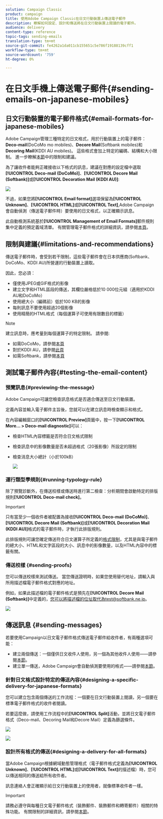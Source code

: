 ```yaml
---
solution: Campaign Classic
product: campaign
title: 使用Adobe Campaign Classic在日文行動裝置上傳送電子郵件
description: 瞭解如何設定、設計和傳送將在日文行動裝置上閱讀的電子郵件。
audience: delivery
content-type: reference
topic-tags: sending-emails
translation-type: tm+mt
source-git-commit: fe4262a1da011cb155651c5e786f19188139cff1
workflow-type: tm+mt
source-wordcount: '759'
ht-degree: 0%

---
```



# 在日文手機上傳送電子郵件{#sending-emails-on-japanese-mobiles}

## 日文行動裝置的電子郵件格式{#email-formats-for-japanese-mobiles}

Adobe Campaign管理三種特定的日文格式，用於行動裝置上的電子郵件：**Deco-mail**(DoCoMo mo mobiles)、**Decore Mail**(Softbank mobiles)和&#x200B;**Decoring Mail**(KDDI AU mobiles)。 這些格式會加上特定的編碼、結構和大小限制。 進一步瞭解[本節](#limitations-and-recommendations)中的限制和建議。

為了讓收件者能夠正確接收以下格式的訊息，建議在對應的設定檔中選取&#x200B;**[!UICONTROL Deco-mail (DoCoMo)]**、**[!UICONTROL Decore Mail (Softbank)]**&#x200B;或&#x200B;**[!UICONTROL Decoration Mail (KDDI AU)]**:

![](assets/deco-mail_03.png)

不過，如果您將&#x200B;**[!UICONTROL Email format]**&#x200B;選項保留為&#x200B;**[!UICONTROL Unknown]**、**[!UICONTROL HTML]**&#x200B;或&#x200B;**[!UICONTROL Text]**,Adobe Campaign會自動偵測（傳送電子郵件時）要使用的日文格式，以正確顯示訊息。

此自動檢測系統基於&#x200B;**[!UICONTROL Management of Email Formats]**&#x200B;郵件規則集中定義的預定義域清單。 有關管理電子郵件格式的詳細資訊，請參閱[本頁](../../installation/using/email-deliverability.md#managing-email-formats)。

## 限制與建議{#limitations-and-recommendations}

傳送電子郵件時，會受到若干限制，這些電子郵件會在日本供應商(Softbank、DoCoMo、KDDI AU)所營運的行動裝置上讀取。

因此，您必須：

* 僅使用JPEG或GIF格式的影像
* 建立文字和HTML區段的傳送，其欄位嚴格低於10 000位元組（適用於KDDI AU和DoCoMo）
* 使用總大小（編碼前）低於100 KB的影像
* 每則訊息不要使用超過20個影像
* 使用精簡的HTML格式（每個運算子可使用有限數目的標籤）

>[!NOTE]
>
>建立訊息時，應考量到每個運算子的特定限制。 請參閱:
>
>* 如需DoCoMo，請參閱[本頁](https://www.nttdocomo.co.jp/service/developer/make/content/deco_mail/index.html)
>* 對於KDDI AU，請參閱[此頁](https://www.au.com/ezfactory/tec/spec/decorations/template.html)
>* 如需Softbank，請參閱[本頁](https://www.support.softbankmobile.co.jp/partner/home_tech3/index.cfm)


## 測試電子郵件內容{#testing-the-email-content}

### 預覽訊息{#previewing-the-message}

Adobe Campaign可讓您檢查訊息格式是否適合傳送至日文行動裝置。

定義內容並輸入電子郵件主旨後，您就可以在建立訊息時檢查顯示和格式。

在內容編輯窗口的&#x200B;**[!UICONTROL Preview]**&#x200B;頁籤中，按一下&#x200B;**[!UICONTROL More... > Deco-mail diagnostic]**&#x200B;可以：

* 檢查HTML內容標籤是否符合日文格式限制
* 檢查訊息中的影像數量是否未超過格式（20張影像）所設定的限制
* 檢查消息大小總計（小於100kB）

   ![](assets/deco-mail_06.png)

### 運行類型學規則{#running-typology-rule}

除了預覽診斷外，在傳送校樣或傳送時進行第二檢查：分析期間會啟動特定的排版規則&#x200B;**[!UICONTROL Deco-mail check]**。

>[!IMPORTANT]
>
>只有當至少一個收件者被配置為接收&#x200B;**[!UICONTROL Deco-mail (DoCoMo)]**、**[!UICONTROL Decore Mail (Softbank)]**&#x200B;或&#x200B;**[!UICONTROL Decoration Mail (KDDI AU)]**&#x200B;格式的電子郵件時，才執行此排版規則。

此排版規則可讓您確定傳送符合日文運算子所定義的[格式限制](#limitations-and-recommendations)，尤其是與電子郵件的總大小、HTML和文字區段的大小、訊息中的影像數量，以及HTML內容中的標籤有關。

### 傳送校樣 {#sending-proofs}

您可以傳送校樣來測試傳送。 當您傳送證明時，如果您使用替代地址，請輸入與所用描述檔電子郵件格式對應的地址。

例如，如果此描述檔的電子郵件格式是預先在&#x200B;**[!UICONTROL Decore Mail (Softbank)]**&#x200B;中定義的，您可以將描述檔的位址取代為test@softbank.ne.jp。

![](assets/deco-mail_05.png)

## 傳送訊息 {#sending-messages}

若要使用Campaign以日文電子郵件格式傳送電子郵件給收件者，有兩種選項可能：

* 建立兩個傳送：一個僅供日文收件人使用，另一個為其他收件人使用——請參閱[本節](#designing-a-specific-delivery-for-japanese-formats)。
* 建立單一傳送，Adobe Campaign會自動偵測要使用的格式——請參閱[本節](#designing-a-delivery-for-all-formats)。

### 針對日文格式設計特定的傳送內容{#designing-a-specific-delivery-for-japanese-formats}

您可以建立包含兩個傳送的工作流程：一個要在日文行動裝置上閱讀，另一個要在標準電子郵件格式的收件者閱讀。

若要這麼做，請使用工作流程中的&#x200B;**[!UICONTROL Split]**&#x200B;活動，並將日文電子郵件格式（Deco-mail、Decoring Mail和Decore Mail）定義為篩選條件。

![](assets/deco-mail_08.png)

![](assets/deco-mail_07.png)

### 設計所有格式的傳送{#designing-a-delivery-for-all-formats}

當Adobe Campaign根據網域動態管理格式（電子郵件格式定義為&#x200B;**[!UICONTROL Unknown]**、**[!UICONTROL HTML]**&#x200B;或&#x200B;**[!UICONTROL Text]**&#x200B;的描述檔）時，您可以傳送相同的傳送給所有收件者。

訊息連絡人會正確顯示給日文行動裝置上的使用者，就像標準收件者一樣。

>[!IMPORTANT]
>
>請務必遵守與每種日文電子郵件格式（裝飾郵件、裝飾郵件和轉寄郵件）相關的特殊功能。 有關限制的詳細資訊，請參閱[本節](#limitations-and-recommendations)。
